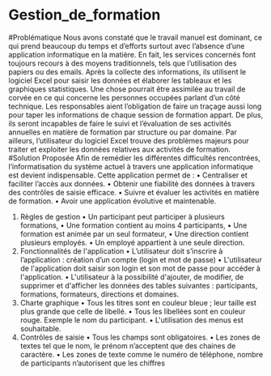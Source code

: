 # Gestion_de_formation

   #Problématique
        Nous avons constaté que le travail manuel est dominant, ce qui prend beaucoup du temps
        et d’efforts surtout avec l’absence d’une application informatique en la matière. En fait, les
        services concernés font toujours recours à des moyens traditionnels, tels que l’utilisation
        des papiers ou des emails. Après la collecte des informations, ils utilisent le logiciel Excel
        pour saisir les données et élaborer les tableaux et les graphiques statistiques. Une chose
        pourrait être assimilée au travail de corvée en ce qui concerne les personnes occupées
        parlant d’un côté technique. Les responsables aient l’obligation de faire un traçage aussi
        long pour taper les informations de chaque session de formation appart. De plus, ils seront
        incapables de faire le suivi et l’évaluation de ses activités annuelles en matière de
        formation par structure ou par domaine.
        Par ailleurs, l’utilisateur du logiciel Excel trouve des problèmes majeurs pour traiter et
        exploiter les données relatives aux activités de formation.
  #Solution Proposée
      Afin de remédier les différentes difficultés rencontrées, l’informatisation du système actuel à
      travers une application informatique est devient indispensable. Cette application permet de :
          • Centraliser et faciliter l’accès aux données.
          • Obtenir une fiabilité des données à travers des contrôles de saisie efficace.
          • Suivre et évaluer les activités en matière de formation.
          • Avoir une application évolutive et maintenable.
   1) Règles de gestion
          • Un participant peut participer à plusieurs formations,
          • Une formation contient au moins 4 participants,
          • Une formation est animée par un seul formateur,
          • Une direction contient plusieurs employés.
          • Un employé appartient à une seule direction.
  2) Fonctionnalités de l'application
      • L’utilisateur doit s’inscrire à l’application : création d’un compte (login et mot
      de passe)
      • L'utilisateur de l'application doit saisir son login et son mot de passe pour
      accéder à l'application.
      • L'utilisateur à la possibilité d'ajouter, de modifier, de supprimer et d'afficher les
      données des tables suivantes : participants, formations, formateurs, directions et
      domaines.
  3) Charte graphique
      • Tous les titres sont en couleur bleue ; leur taille est plus grande que celle de
      libellé.
      • Tous les libellées sont en couleur rouge. Exemple le nom du participant.
      • L'utilisation des menus est souhaitable.
  4) Contrôles de saisie
      • Tous les champs sont obligatoires.
      • Les zones de textes tel que le nom, le prénom n’acceptent que des chaines de
      caractère.
      • Les zones de texte comme le numéro de téléphone, nombre de participants
      n’autorisent que les chiffres
